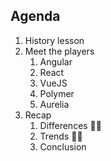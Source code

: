 ## Agenda

1. History lesson
1. Meet the players
    1. Angular
    1. React
    1. VueJS
    1. Polymer
    1. Aurelia
1. Recap
    1. Differences 🤜🤛  
    1. Trends 🤝🙏
    1. Conclusion